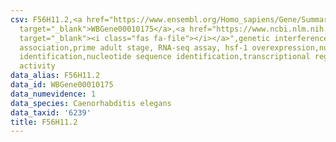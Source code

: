 ```yaml
---
csv: F56H11.2,<a href="https://www.ensembl.org/Homo_sapiens/Gene/Summary?db=core;g=WBGene00010175"
  target="_blank">WBGene00010175</a>,<a href="https://www.ncbi.nlm.nih.gov/pubmed/30894454"
  target="_blank"><i class="fas fa-file"></i></a>",genetic interference,functional
  association,prime adult stage, RNA-seq assay, hsf-1 overexpression,nucleotide sequence
  identification,nucleotide sequence identification,transcriptional regulation,up-regulates
  activity
data_alias: F56H11.2
data_id: WBGene00010175
data_numevidence: 1
data_species: Caenorhabditis elegans
data_taxid: '6239'
title: F56H11.2
---
```

